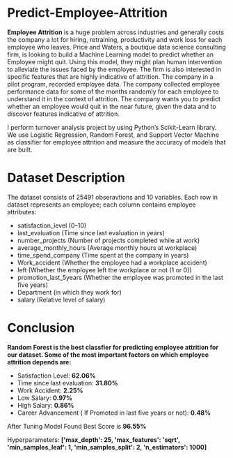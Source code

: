 # Predict-Employee-Attrition
**Employee Attrition** is a huge problem across industries and generally costs the company a lot for hiring, retraining, productivity and work loss for each employee who leaves. Price and Waters, a boutique data science consulting firm, is looking to build a Machine Learning model to predict whether an Employee might quit. Using this model, they might plan human intervention to alleviate the issues faced by the employee. The firm is also interested in specific features that are highly indicative of attrition. The company in a pilot program, recorded employee data. The company collected employee performance data for some of the months randomly for each employee to understand it in the context of attrition. The company wants you to predict whether an employee would quit in the near future, given the data and to discover features indicative of attrition.

I perform turnover analysis project by using Python’s Scikit-Learn library. We use Logistic Regression, Random Forest, and Support Vector Machine as classifier for employee attrition and measure the accuracy of models that are built.

# Dataset Description
The dataset consists of 25491 obseravtions and 10 variables. Each row in dataset represents an employee; each column contains employee attributes:

* satisfaction_level (0–10)
* last_evaluation (Time since last evaluation in years)
* number_projects (Number of projects completed while at work)
* average_monthly_hours (Average monthly hours at workplace)
* time_spend_company (Time spent at the company in years)
* Work_accident (Whether the employee had a workplace accident)
* left (Whether the employee left the workplace or not (1 or 0))
* promotion_last_5years (Whether the employee was promoted in the last five years)
* Department (in which they work for)
* salary (Relative level of salary)

# Conclusion

**Random Forest is the best classfier for predicting employee attrition for our dataset. Some of the most important factors on which employee attrition depends are:**

* Satisfaction Level: **62.06%**
* Time since last evaluation: **31.80%**
* Work Accident: **2.25%**
* Low Salary: **0.97%**
* High Salary: **0.86%**
* Career Advancement ( If Promoted in last five years or not): **0.48%**


After Tuning Model Found Best Score is **96.55%** 

Hyperparameters: 
**['max_depth': 25,
 'max_features': 'sqrt',
 'min_samples_leaf': 1,
 'min_samples_split': 2,
 'n_estimators': 1000]**


